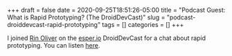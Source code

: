 +++ 
draft = false
date = 2020-09-25T18:51:26-05:00
title = "Podcast Guest: What is Rapid Prototyping? (The DroidDevCast)"
slug = "podcast-droiddevcast-rapid-prototyping" 
tags = []
categories = []
+++

I joined [Rin Oliver](https://twitter.com/kiran_oliver) on the [esper.io](https://esper.io/) DroidDevCast for a chat about rapid prototyping. You can listen [here](https://blog.esper.io/what-is-rapid-prototyping).
